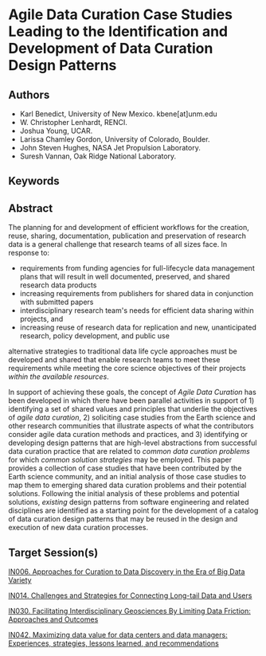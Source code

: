 # Agile Data Curation Case Studies Leading to the Identification and Development of Data Curation Design Patterns

## Authors

* Karl Benedict, University of New Mexico. kbene[at]unm.edu
* W. Christopher Lenhardt, RENCI.
* Joshua Young, UCAR. 
* Larissa Chamley Gordon, University of Colorado, Boulder. 
* John Steven Hughes, NASA Jet Propulsion Laboratory. 
* Suresh Vannan, Oak Ridge National Laboratory.


## Keywords


## Abstract

The planning for and development of efficient workflows for the creation, reuse, sharing, documentation, publication and preservation of research data is a general challenge that research teams of all sizes face. In response to: 

* requirements from funding agencies for full-lifecycle data management plans that will result in well documented, preserved, and shared research data products
* increasing requirements from publishers for shared data in conjunction with submitted papers
* interdisciplinary research team's needs for efficient data sharing within projects, and 
* increasing reuse of research data for replication and new, unanticipated research, policy development, and public use

alternative strategies to traditional data life cycle approaches must be developed and shared that enable research teams to meet these requirements while meeting the core science objectives of their projects *within the available resources*. 

In support of achieving these goals, the concept of *Agile Data Curation* has been developed in which there have been parallel activities in support of 1) identifying a set of shared values and principles that underlie the objectives of *agile data curation*, 2) soliciting case studies from the Earth science and other research communities that illustrate aspects of what the contributors consider agile data curation methods and practices, and 3) identifying or developing design patterns that are high-level abstractions from successful data curation practice that are related to *common data curation problems* for which  *common solution strategies* may be employed. This paper provides a collection of case studies that have been contributed by the Earth science community, and an initial analysis of those case studies to map them to emerging shared data curation problems and their potential solutions. Following the initial analysis of these problems and potential solutions, *existing* design patterns from software engineering and related disciplines are identified as a starting point for the development of a catalog of data curation design patterns that may be reused in the design and execution of new data curation processes.

## Target Session(s)

[IN006. Approaches for Curation to Data Discovery in the Era of Big Data Variety](https://agu.confex.com/agu/fm17/preliminaryview.cgi/Session25719)

[IN014. Challenges and Strategies for Connecting Long-tail Data and Users](https://agu.confex.com/agu/fm17/preliminaryview.cgi/Session25797)

[IN030. Facilitating Interdisciplinary Geosciences By Limiting Data Friction: Approaches and Outcomes](https://agu.confex.com/agu/fm17/preliminaryview.cgi/Session26195)

[IN042. Maximizing data value for data centers and data managers: Experiences, strategies, lessons learned, and recommendations](https://agu.confex.com/agu/fm17/preliminaryview.cgi/Session26276)


